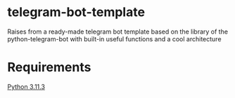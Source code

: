 # telegram-bot-template
Raises from a ready-made telegram bot template based on the library of the python-telegram-bot with built-in useful functions and a cool architecture


# Requirements
[Python 3.11.3](https://www.python.org/downloads/release/python-3113/)
